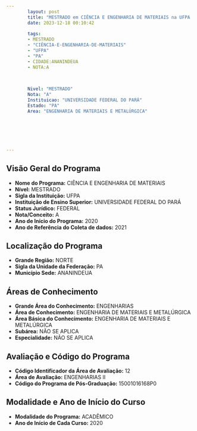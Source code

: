 ```yaml
---
        layout: post
        title: "MESTRADO em CIÊNCIA E ENGENHARIA DE MATERIAIS na UFPA  "
        date: 2023-12-18 00:10:42
     
        tags:
        - MESTRADO
        - "CIÊNCIA-E-ENGENHARIA-DE-MATERIAIS"
        - "UFPA"
        - "PA"
        - CIDADE:ANANINDEUA
        - NOTA:A
        
       

        Nivel: "MESTRADO"
        Nota: "A"
        Instituicao: "UNIVERSIDADE FEDERAL DO PARÁ"
        Estado: "PA"
        Area: "ENGENHARIA DE MATERIAIS E METALÚRGICA"
        
        
        
        
        
        
---
```

## Visão Geral do Programa
- **Nome do Programa:** CIÊNCIA E ENGENHARIA DE MATERIAIS
- **Nível:** MESTRADO
- **Sigla da Instituição:** UFPA
- **Instituição de Ensino Superior:** UNIVERSIDADE FEDERAL DO PARÁ
- **Status Jurídico:** FEDERAL
- **Nota/Conceito:** A
- **Ano de Início do Programa:** 2020
- **Ano de Referência do Coleta de dados:** 2021

## Localização do Programa
- **Grande Região:** NORTE
- **Sigla da Unidade da Federação:** PA
- **Município Sede:** ANANINDEUA

## Áreas de Conhecimento
- **Grande Área do Conhecimento:** ENGENHARIAS
- **Área de Conhecimento:** ENGENHARIA DE MATERIAIS E METALÚRGICA
- **Área Básica do Conhecimento:** ENGENHARIA DE MATERIAIS E METALÚRGICA
- **Subárea:** NÃO SE APLICA
- **Especialidade:** NÃO SE APLICA

## Avaliação e Código do Programa
- **Código Identificador da Área de Avaliação:** 12
- **Área de Avaliação:** ENGENHARIAS II
- **Código do Programa de Pós-Graduação:** 15001016168P0


## Modalidade e Ano de Início do Curso
- **Modalidade do Programa:** ACADÊMICO
- **Ano de Início de Cada Curso:** 2020
